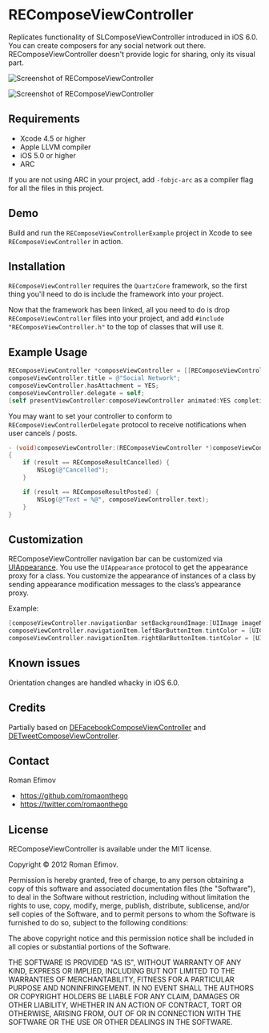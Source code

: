 # REComposeViewController

Replicates functionality of SLComposeViewController introduced in iOS 6.0. You can create composers for any social network out there. REComposeViewController doesn't provide logic for sharing, only its visual part.

![Screenshot of REComposeViewController](https://github.com/romaonthego/REComposeViewController/raw/master/Screenshot.png "REComposeViewController Screenshot")

![Screenshot of REComposeViewController](https://github.com/romaonthego/REComposeViewController/raw/master/Screenshot.png "REComposeViewController Screenshot")

## Requirements
* Xcode 4.5 or higher
* Apple LLVM compiler
* iOS 5.0 or higher
* ARC

If you are not using ARC in your project, add `-fobjc-arc` as a compiler flag for all the files in this project.

## Demo

Build and run the `REComposeViewControllerExample` project in Xcode to see `REComposeViewController` in action.

## Installation

`REComposeViewController` requires the `QuartzCore` framework, so the first thing you'll need to do is include the framework into your project.

Now that the framework has been linked, all you need to do is drop `REComposeViewController` files into your project, and add `#include "REComposeViewController.h"` to the top of classes that will use it.

## Example Usage

``` objective-c
REComposeViewController *composeViewController = [[REComposeViewController alloc] init];
composeViewController.title = @"Social Network";
composeViewController.hasAttachment = YES;
composeViewController.delegate = self;
[self presentViewController:composeViewController animated:YES completion:nil];
```

You may want to set your controller to conform to `REComposeViewControllerDelegate` protocol to receive notifications when user cancels / posts.

``` objective-c
- (void)composeViewController:(REComposeViewController *)composeViewController didFinishWithResult:(REComposeResult)result
{
    if (result == REComposeResultCancelled) {
        NSLog(@"Cancelled");
    }

    if (result == REComposeResultPosted) {
        NSLog(@"Text = %@", composeViewController.text);
    }
}
```

## Customization

REComposeViewController navigation bar can be customized via [UIAppearance](http://developer.apple.com/library/ios/#documentation/uikit/reference/UIAppearance_Protocol/Reference/Reference.html). You use the `UIAppearance` protocol to get the appearance proxy for a class. You customize the appearance of instances of a class by sending appearance modification messages to the class’s appearance proxy.

Example:
``` objective-c
[composeViewController.navigationBar setBackgroundImage:[UIImage imageNamed:@"bg"] forBarMetrics:UIBarMetricsDefault];
composeViewController.navigationItem.leftBarButtonItem.tintColor = [UIColor colorWithRed:60/255.0 green:165/255.0 blue:194/255.0 alpha:1];
composeViewController.navigationItem.rightBarButtonItem.tintColor = [UIColor colorWithRed:29/255.0 green:118/255.0 blue:143/255.0 alpha:1];
```

## Known issues

Orientation changes are handled whacky in iOS 6.0.

## Credits

Partially based on [DEFacebookComposeViewController](https://github.com/sakrist/FacebookSample) and [DETweetComposeViewController](https://github.com/doubleencore/DETweetComposeViewController).

## Contact

Roman Efimov

- https://github.com/romaonthego
- https://twitter.com/romaonthego

## License

REComposeViewController is available under the MIT license.

Copyright © 2012 Roman Efimov.

Permission is hereby granted, free of charge, to any person obtaining a copy of this software and associated documentation files (the "Software"), to deal in the Software without restriction, including without limitation the rights to use, copy, modify, merge, publish, distribute, sublicense, and/or sell copies of the Software, and to permit persons to whom the Software is furnished to do so, subject to the following conditions:

The above copyright notice and this permission notice shall be included in all copies or substantial portions of the Software.

THE SOFTWARE IS PROVIDED "AS IS", WITHOUT WARRANTY OF ANY KIND, EXPRESS OR IMPLIED, INCLUDING BUT NOT LIMITED TO THE WARRANTIES OF MERCHANTABILITY, FITNESS FOR A PARTICULAR PURPOSE AND NONINFRINGEMENT. IN NO EVENT SHALL THE AUTHORS OR COPYRIGHT HOLDERS BE LIABLE FOR ANY CLAIM, DAMAGES OR OTHER LIABILITY, WHETHER IN AN ACTION OF CONTRACT, TORT OR OTHERWISE, ARISING FROM, OUT OF OR IN CONNECTION WITH THE SOFTWARE OR THE USE OR OTHER DEALINGS IN THE SOFTWARE.